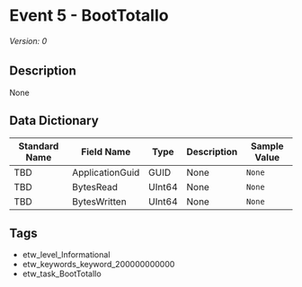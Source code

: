# Event 5 - BootTotalIo
###### Version: 0

## Description
None

## Data Dictionary
|Standard Name|Field Name|Type|Description|Sample Value|
|---|---|---|---|---|
|TBD|ApplicationGuid|GUID|None|`None`|
|TBD|BytesRead|UInt64|None|`None`|
|TBD|BytesWritten|UInt64|None|`None`|

## Tags
* etw_level_Informational
* etw_keywords_keyword_200000000000
* etw_task_BootTotalIo